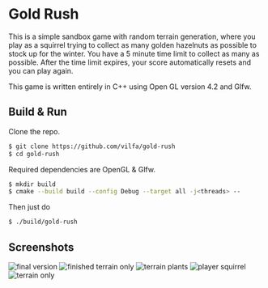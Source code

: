 # Gold Rush
This is a simple sandbox game with random terrain generation, where you play
as a squirrel trying to collect as many golden hazelnuts as possible to stock
up for the winter. You have a 5 minute time limit to collect as many as possible.
After the time limit expires, your score automatically resets and you can play again.

This game is written entirely in C++ using Open GL version 4.2 and Glfw.

## Build & Run
Clone the repo.
```bash
$ git clone https://github.com/vilfa/gold-rush
$ cd gold-rush
```

Required dependencies are OpenGL & Glfw.
```bash
$ mkdir build
$ cmake --build build --config Debug --target all -j<threads> --
```

Then just do
```bash
$ ./build/gold-rush
```

## Screenshots
![final version](https://github.com/luksii/squirrel-gold-rush/blob/master/screenshots/ingame_01.png)
![finished terrain only](https://github.com/luksii/squirrel-gold-rush/blob/master/screenshots/finished_terrain.png)
![terrain plants](https://github.com/luksii/squirrel-gold-rush/blob/master/screenshots/terrain_vegetation_cropped.png)
![player squirrel](https://github.com/luksii/squirrel-gold-rush/blob/master/screenshots/player_squirrel_cropped.png)
![terrain only](https://github.com/luksii/squirrel-gold-rush/blob/master/screenshots/terrain_only.png)
